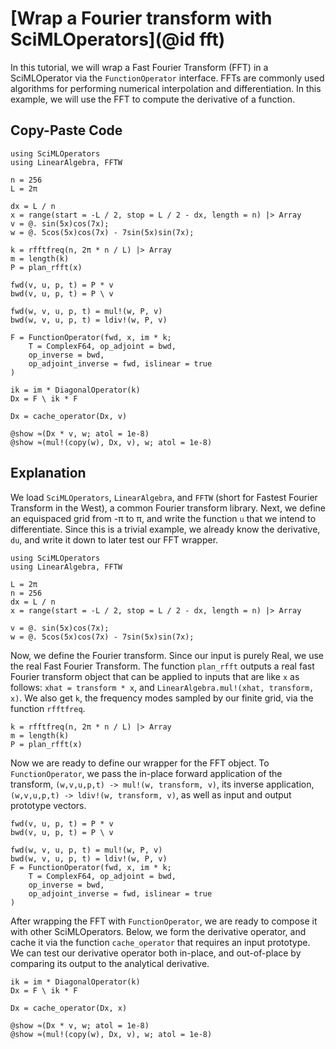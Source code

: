 # [Wrap a Fourier transform with SciMLOperators](@id fft)

In this tutorial, we will wrap a Fast Fourier Transform (FFT) in a SciMLOperator via the
`FunctionOperator` interface. FFTs are commonly used algorithms for performing numerical
interpolation and differentiation. In this example, we will use the FFT to compute the
derivative of a function.

## Copy-Paste Code

```@example fft
using SciMLOperators
using LinearAlgebra, FFTW

n = 256
L = 2π

dx = L / n
x = range(start = -L / 2, stop = L / 2 - dx, length = n) |> Array
v = @. sin(5x)cos(7x);
w = @. 5cos(5x)cos(7x) - 7sin(5x)sin(7x);

k = rfftfreq(n, 2π * n / L) |> Array
m = length(k)
P = plan_rfft(x)

fwd(v, u, p, t) = P * v
bwd(v, u, p, t) = P \ v

fwd(w, v, u, p, t) = mul!(w, P, v)
bwd(w, v, u, p, t) = ldiv!(w, P, v)

F = FunctionOperator(fwd, x, im * k;
    T = ComplexF64, op_adjoint = bwd,
    op_inverse = bwd,
    op_adjoint_inverse = fwd, islinear = true
)

ik = im * DiagonalOperator(k)
Dx = F \ ik * F

Dx = cache_operator(Dx, v)

@show ≈(Dx * v, w; atol = 1e-8)
@show ≈(mul!(copy(w), Dx, v), w; atol = 1e-8)
```

## Explanation

We load `SciMLOperators`, `LinearAlgebra`, and `FFTW` (short for Fastest Fourier Transform
in the West), a common Fourier transform library. Next, we define an equispaced grid from
-π to π, and write the function `u` that we intend to differentiate. Since this is a
trivial example, we already know the derivative, `du`, and write it down to later test our
FFT wrapper.

```@example fft_explanation
using SciMLOperators
using LinearAlgebra, FFTW

L = 2π
n = 256
dx = L / n
x = range(start = -L / 2, stop = L / 2 - dx, length = n) |> Array

v = @. sin(5x)cos(7x);
w = @. 5cos(5x)cos(7x) - 7sin(5x)sin(7x);
```

Now, we define the Fourier transform. Since our input is purely Real, we use the real
Fast Fourier Transform. The function `plan_rfft` outputs a real fast Fourier transform
object that can be applied to inputs that are like `x` as follows: `xhat = transform * x`,
and `LinearAlgebra.mul!(xhat, transform, x)`.  We also get `k`, the frequency modes sampled by
our finite grid, via the function `rfftfreq`.

```@example fft_explanation
k = rfftfreq(n, 2π * n / L) |> Array
m = length(k)
P = plan_rfft(x)
```

Now we are ready to define our wrapper for the FFT object. To `FunctionOperator`, we
pass the in-place forward application of the transform,
`(w,v,u,p,t) -> mul!(w, transform, v)`, its inverse application,
`(w,v,u,p,t) -> ldiv!(w, transform, v)`, as well as input and output prototype vectors.

```@example fft_explanation
fwd(v, u, p, t) = P * v
bwd(v, u, p, t) = P \ v

fwd(w, v, u, p, t) = mul!(w, P, v)
bwd(w, v, u, p, t) = ldiv!(w, P, v)
F = FunctionOperator(fwd, x, im * k;
    T = ComplexF64, op_adjoint = bwd,
    op_inverse = bwd,
    op_adjoint_inverse = fwd, islinear = true
)
```

After wrapping the FFT with `FunctionOperator`, we are ready to compose it with other
SciMLOperators. Below, we form the derivative operator, and cache it via the function
`cache_operator` that requires an input prototype. We can test our derivative operator
both in-place, and out-of-place by comparing its output to the analytical derivative.

```@example fft_explanation
ik = im * DiagonalOperator(k)
Dx = F \ ik * F

Dx = cache_operator(Dx, x)

@show ≈(Dx * v, w; atol = 1e-8)
@show ≈(mul!(copy(w), Dx, v), w; atol = 1e-8)
```
